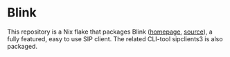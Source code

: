 # Blink

This repository is a Nix flake that packages Blink
([homepage](https://icanblink.com/), [source](https://github.com/AGProjects/blink-qt)),
a fully featured, easy to use SIP client. The related CLI-tool sipclients3 is also
packaged.

